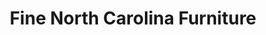 ---
title: "Fine North Carolina Furniture"
url: /blakeslee/fine-north-carolina-furniture/
shop: Möbel
---